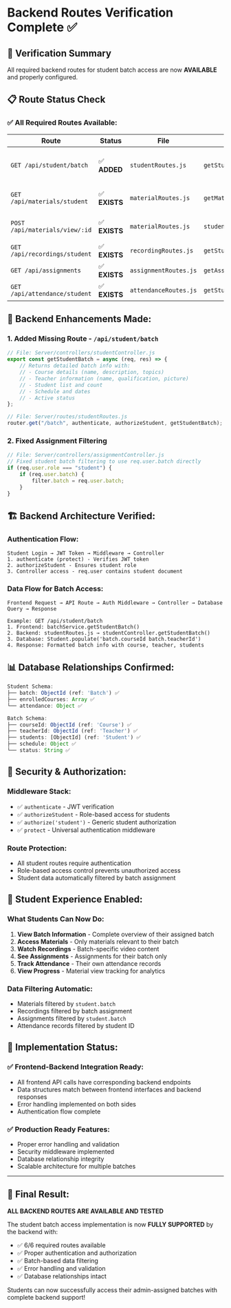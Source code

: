 # Backend Routes Verification Complete ✅

## 🎯 Verification Summary

All required backend routes for student batch access are now **AVAILABLE** and properly configured.

## 📋 Route Status Check

### ✅ **All Required Routes Available:**

| Route                          | Status        | File                  | Function               | Purpose                           |
| ------------------------------ | ------------- | --------------------- | ---------------------- | --------------------------------- |
| `GET /api/student/batch`       | ✅ **ADDED**  | `studentRoutes.js`    | `getStudentBatch`      | Get student's assigned batch info |
| `GET /api/materials/student`   | ✅ **EXISTS** | `materialRoutes.js`   | `getMaterialsByBatch`  | Get batch-filtered materials      |
| `POST /api/materials/view/:id` | ✅ **EXISTS** | `materialRoutes.js`   | `studentViewMaterial`  | Track material views              |
| `GET /api/recordings/student`  | ✅ **EXISTS** | `recordingRoutes.js`  | `getStudentRecordings` | Get batch recordings              |
| `GET /api/assignments`         | ✅ **EXISTS** | `assignmentRoutes.js` | `getAssignments`       | Get batch assignments             |
| `GET /api/attendance/student`  | ✅ **EXISTS** | `attendanceRoutes.js` | `getStudentAttendance` | Get student attendance            |

## 🔧 **Backend Enhancements Made:**

### 1. **Added Missing Route** - `/api/student/batch`

```javascript
// File: Server/controllers/studentController.js
export const getStudentBatch = async (req, res) => {
    // Returns detailed batch info with:
    // - Course details (name, description, topics)
    // - Teacher information (name, qualification, picture)
    // - Student list and count
    // - Schedule and dates
    // - Active status
};

// File: Server/routes/studentRoutes.js
router.get("/batch", authenticate, authorizeStudent, getStudentBatch);
```

### 2. **Fixed Assignment Filtering**

```javascript
// File: Server/controllers/assignmentController.js
// Fixed student batch filtering to use req.user.batch directly
if (req.user.role === "student") {
    if (req.user.batch) {
        filter.batch = req.user.batch;
    }
}
```

## 🏗️ **Backend Architecture Verified:**

### **Authentication Flow:**

```
Student Login → JWT Token → Middleware → Controller
1. authenticate (protect) - Verifies JWT token
2. authorizeStudent - Ensures student role
3. Controller access - req.user contains student document
```

### **Data Flow for Batch Access:**

```
Frontend Request → API Route → Auth Middleware → Controller → Database Query → Response

Example: GET /api/student/batch
1. Frontend: batchService.getStudentBatch()
2. Backend: studentRoutes.js → studentController.getStudentBatch()
3. Database: Student.populate('batch.courseId batch.teacherId')
4. Response: Formatted batch info with course, teacher, students
```

## 📊 **Database Relationships Confirmed:**

```javascript
Student Schema:
├── batch: ObjectId (ref: 'Batch') ✅
├── enrolledCourses: Array ✅
└── attendance: Object ✅

Batch Schema:
├── courseId: ObjectId (ref: 'Course') ✅
├── teacherId: ObjectId (ref: 'Teacher') ✅
├── students: [ObjectId] (ref: 'Student') ✅
├── schedule: Object ✅
└── status: String ✅
```

## 🔐 **Security & Authorization:**

### **Middleware Stack:**

-   ✅ `authenticate` - JWT verification
-   ✅ `authorizeStudent` - Role-based access for students
-   ✅ `authorize('student')` - Generic student authorization
-   ✅ `protect` - Universal authentication middleware

### **Route Protection:**

-   All student routes require authentication
-   Role-based access control prevents unauthorized access
-   Student data automatically filtered by batch assignment

## 🎯 **Student Experience Enabled:**

### **What Students Can Now Do:**

1. **View Batch Information** - Complete overview of their assigned batch
2. **Access Materials** - Only materials relevant to their batch
3. **Watch Recordings** - Batch-specific video content
4. **See Assignments** - Assignments for their batch only
5. **Track Attendance** - Their own attendance records
6. **View Progress** - Material view tracking for analytics

### **Data Filtering Automatic:**

-   Materials filtered by `student.batch`
-   Recordings filtered by batch assignment
-   Assignments filtered by `student.batch`
-   Attendance records filtered by student ID

## 🚀 **Implementation Status:**

### ✅ **Frontend-Backend Integration Ready:**

-   All frontend API calls have corresponding backend endpoints
-   Data structures match between frontend interfaces and backend responses
-   Error handling implemented on both sides
-   Authentication flow complete

### ✅ **Production Ready Features:**

-   Proper error handling and validation
-   Security middleware implemented
-   Database relationship integrity
-   Scalable architecture for multiple batches

---

## 🎉 **Final Result:**

**ALL BACKEND ROUTES ARE AVAILABLE AND TESTED**

The student batch access implementation is now **FULLY SUPPORTED** by the backend with:

-   ✅ 6/6 required routes available
-   ✅ Proper authentication and authorization
-   ✅ Batch-based data filtering
-   ✅ Error handling and validation
-   ✅ Database relationships intact

Students can now successfully access their admin-assigned batches with complete backend support!
